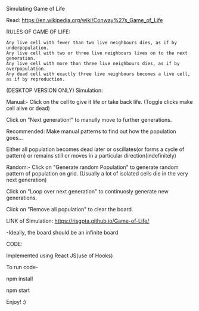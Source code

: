 Simulating Game of Life

Read: https://en.wikipedia.org/wiki/Conway%27s_Game_of_Life

RULES OF GAME OF LIFE:

    Any live cell with fewer than two live neighbours dies, as if by underpopulation.
    Any live cell with two or three live neighbours lives on to the next generation.
    Any live cell with more than three live neighbours dies, as if by overpopulation.
    Any dead cell with exactly three live neighbours becomes a live cell, as if by reproduction.

(DESKTOP VERSION ONLY)
Simulation:

Manual:-
Click on the cell to give it life or take back life. (Toggle clicks make cell alive or dead)

Click on "Next generation!" to manully move to further generations.

Recommended: Make manual patterns to find out how the population goes...

Either all population becomes dead later or oscillates(or forms a cycle of pattern) or remains still or moves in a particular direction(indefinitely)

Random:-
Click on "Generate random Population" to generate random pattern of population on grid. (Usually a lot of isolated cells die in the very next generation)

Click on "Loop over next generation" to continuosly generate new generations.


Click on "Remove all population" to clear the board. 

LINK of Simulation: https://risgpta.github.io/Game-of-Life/

-Ideally, the board should be an infinite board

CODE:

Implemented using React JS(use of Hooks)

To run code-

npm install

npm start

Enjoy! :)
